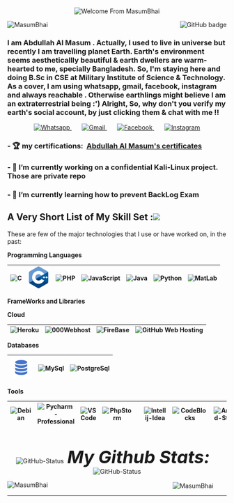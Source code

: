 
<br>
<p align="center">
  <img src="https://user-images.githubusercontent.com/53784551/112112302-8cbb8700-8bdf-11eb-9584-71352b93fa1e.gif" alt="Welcome From MasumBhai"/>
</p>

<span>
<a target="_blank" href="https://github.com/MasumBhai">
  <img src="https://komarev.com/ghpvc/?username=MasumBhai&label=Profile%20Views&color=blueviolet&style=flat-square" alt="MasumBhai" style="float:left" />
</a> &nbsp;
<a target="_blank" href="https://github.com/MasumBhai?tab=followers">  
  <img src="https://img.shields.io/github/followers/MasumBhai?label=Followers&logo=GitHub&style=for-the-badge" alt="GitHub badge" style="float:right" />
</a>
</span>

### I am Abdullah Al Masum . Actually, I used to live in universe but recently I am travelling planet Earth. Earth's environment seems aestheticallly beautiful & earth dwellers are warm-hearted to me, specially Bangladesh. So, I'm staying here and doing B.Sc in CSE at Military Institute of Science & Technology. As a cover, I am using whatsapp, gmail, facebook, instagram and always reachable . Otherwise earthlings might believe I am an extraterrestrial being :') Alright, So, why don't you verify my earth's social account, by just clicking them & chat with me !!

<p align="center">
  <a target="_blank" href="https://api.whatsapp.com/send?phone=8801551805248">
  <img alt="Whatsapp" width="48px" src="https://user-images.githubusercontent.com/53784551/112117006-11f56a80-8be5-11eb-8cd7-f080a175994b.png" />
  </a> &nbsp; &nbsp; &nbsp;
  <a target="_blank" href="mailto:abdullahmasum6035@gmail.com">
  <img alt="Gmail" width="48px" src="https://user-images.githubusercontent.com/53784551/112116791-d9559100-8be4-11eb-8563-ceca65c1a7ad.png" />
  </a> &nbsp; &nbsp; &nbsp;
  <a target="_blank" href="https://www.facebook.com/profile.php?id=100015653296778">
  <img alt="Facebook" width="48px" src="https://user-images.githubusercontent.com/53784551/112116930-fc804080-8be4-11eb-8308-eb397b828805.png" />
  </a> &nbsp; &nbsp; &nbsp;
  <a target="_blank" href="https://www.instagram.com/masum.035">
  <img alt="Instagram" width="48px" src="https://user-images.githubusercontent.com/53784551/112117102-2c2f4880-8be5-11eb-9c8a-ebc37cafe127.png" />
  </a>

</p>


### - :trophy: my certifications: &nbsp;[Abdullah Al Masum's certificates](https://slides.com/masumbhai/certificates/fullscreen)
### - 🔭 I’m currently working on a confidential Kali-Linux project. Those are private repo
### - 🌱 I’m currently learning how to prevent BackLog Exam &nbsp;
<!--### - ⚡ To access my private repo & fork those. Plz contribute little money via -->


## A Very Short List of My Skill Set :<img src="https://media.giphy.com/media/ObNTw8Uzwy6KQ/giphy.gif" width="40px">

These are few of the major technologies that I use or have worked on, in the past:

**Programming Languages**


<img title="C" alt="C" width="50px" src="https://user-images.githubusercontent.com/53784551/112205746-4eee4b00-8c3f-11eb-99f1-1b3e1f7668d4.png">|<img title="C++" alt="C++" width="50px" src="https://raw.githubusercontent.com/devicons/devicon/master/icons/cplusplus/cplusplus-original.svg">|<img title="PHP" alt="PHP" width="50px" src="https://user-images.githubusercontent.com/53784551/112204789-46494500-8c3e-11eb-9921-565ec89e8f9f.png" />|<img alt="JavaScript" title="JavaScript" width="50px" src="https://user-images.githubusercontent.com/53784551/112208113-2e73c000-8c42-11eb-91c4-1f6ac90c7aeb.png">|<img title="Java" alt="Java" width="50px" src="https://user-images.githubusercontent.com/53784551/112207642-937ae600-8c41-11eb-8154-7dc58ca72bbf.png" />|<img title="Python" alt="Python" width="50px" src="https://user-images.githubusercontent.com/53784551/112206170-d20fa100-8c3f-11eb-8d12-d71b6d32bebf.png" />|<img title="MatLab" alt="MatLab" width="50px" src="https://user-images.githubusercontent.com/53784551/112208457-90ccc080-8c42-11eb-813e-4b1c2dabe550.png" />
|---|---|---|---|---|---|---|

**FrameWorks and Libraries**


**Cloud**

<img title="Heroku" alt="Heroku" width="50px" src="https://img.icons8.com/color/48/000000/heroku.png">|<img title="000Webhost" alt="000Webhost" width="50px" src="https://user-images.githubusercontent.com/53784551/112209839-2288fd80-8c44-11eb-8aac-d3710c8619d4.png">|<img title="Firebase" alt="FireBase" width="50px" src="https://user-images.githubusercontent.com/53784551/112210469-eb671c00-8c44-11eb-8753-388c569f5c3d.png">|<img title="GitHub Web Hosting" alt="GitHub Web Hosting" width="50px" src="https://user-images.githubusercontent.com/53784551/112218146-9976c400-8c4d-11eb-9fba-90ef7b304c4a.png">
|---|---|---|---|

**Databases**

<img title="SQL" alt="SQL" width="50px" src="https://raw.githubusercontent.com/github/explore/master/topics/sql/sql.png">|<img title="MySql" alt="MySql" width="50px" src="https://user-images.githubusercontent.com/53784551/112211339-fc645d00-8c45-11eb-94b4-69a7aaaf7291.png">|<img title="PostgreSql" alt="PostgreSql" width="50px" src="https://user-images.githubusercontent.com/53784551/112211323-f66e7c00-8c45-11eb-881c-3c554ba12121.png">
|---|---|---|

**Tools**

<img title="Debian" alt="Debian" width="50px" src="https://user-images.githubusercontent.com/53784551/112212323-076bbd00-8c47-11eb-84ea-3c670359b65c.png">|<img title="Pycharm-Professional" alt="Pycharm-Professional" width="50px" src="https://user-images.githubusercontent.com/53784551/112212624-66c9cd00-8c47-11eb-8690-6e6663853740.png">|<img title="VS Code" alt="VS Code" width="50px" src="https://img.icons8.com/fluent/48/000000/visual-studio-code-2019.png">|<img title="PhpStorm" alt="PhpStorm" width="50px" src="https://user-images.githubusercontent.com/53784551/112213476-51a16e00-8c48-11eb-8a34-25b08b42bc7a.png">|<img title="git" alt="git" width="50px" src="https://raw.githubusercontent.com/github/explore/master/topics/git/git.png">|<img title="Intellij-Idea" alt="Intellij-Idea" width="50px" src="https://user-images.githubusercontent.com/53784551/112213880-c2e12100-8c48-11eb-81b0-cca35eefbf96.png">|<img title="CodeBlocks" alt="CodeBlocks" width="50px" src="https://user-images.githubusercontent.com/53784551/112217688-06d62500-8c4d-11eb-9d10-7e0dcf170ebc.png">|<img title="Android-Studio" alt="Android-Studio" width="50px" src="https://user-images.githubusercontent.com/53784551/112214593-911c8a00-8c49-11eb-9db6-1d8428f98ada.png">|<img title="Linux" alt="Linux" width="50px" src="https://user-images.githubusercontent.com/53784551/112217372-c24a8980-8c4c-11eb-89be-b38f5e403708.png">
|--|--|--|--|--|--|--|--|--|
<br>

<p align="center">
  <img src="https://media.giphy.com/media/1Bek3O06EXr6YaBcLy/giphy.gif" width="50px" alt="GitHub-Status"/>&nbsp; 
  <i style="font-size:40px;"><b>My Github Stats: &nbsp;</b></i>
  <img src="https://media.giphy.com/media/1Bek3O06EXr6YaBcLy/giphy.gif" width="50px" alt="GitHub-Status"/>
</p>

<p>
  <span>
    <img align="left" src="https://github-readme-stats.vercel.app/api/top-langs?username=MasumBhai&show_icons=true&locale=en&layout=compact&theme=great-gatsby" width="380" alt="MasumBhai" />
    <img align="center" src="https://github-readme-stats.vercel.app/api?username=masumBhai&show_icons=true&count_private=true&theme=great-gatsby" width="440" alt="MasumBhai" />
  </span>
</p>

<!--
**MasumBhai/MasumBhai** is a ✨ _special_ ✨ repository because its `README.md` (this file) appears on your GitHub profile.
![python](https://user-images.githubusercontent.com/53784551/112204445-df2b9080-8c3d-11eb-97a5-ba3586bbedd2.png)
![php](https://user-images.githubusercontent.com/53784551/112204789-46494500-8c3e-11eb-9921-565ec89e8f9f.png)

Here are some ideas to get you started:

- 🔭 I’m currently working on ...
- 🌱 I’m currently learning ...
- 👯 I’m looking to collaborate on ...
- 🤔 I’m looking for help with ...
- 💬 Ask me about ...
- 📫 How to reach me: ...
- 😄 Pronouns: ...
- ⚡ Fun fact: ...
-->

<hr>
